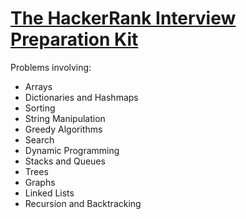 # [The HackerRank Interview Preparation Kit](https://www.hackerrank.com/interview/interview-preparation-kit)

Problems involving:                     
- Arrays
- Dictionaries and Hashmaps
- Sorting
- String Manipulation
- Greedy Algorithms
- Search
- Dynamic Programming
- Stacks and Queues 
- Trees
- Graphs
- Linked Lists
- Recursion and Backtracking



